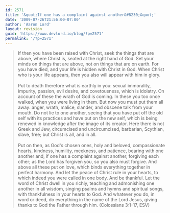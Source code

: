 ```yaml
---
id: 2571
title: '&quot;If one has a complaint against another&#8230;&quot;'
date: '2009-07-26T21:56:00-07:00'
author: 'Aaron Lord'
layout: revision
guid: 'https://www.devlord.io/blog/?p=2571'
permalink: '/?p=2571'
---
```


<blockquote>If then you have been raised with Christ, seek the things that are above, where Christ is, seated at the right hand of God.  Set your minds on things that are above, not on things that are on earth.  For you have died, and your life is hidden with Christ in God.  When Christ who is your  life appears, then you also will appear with him in glory.<br /><br />Put to death therefore what is earthly in you: sexual immorality, impurity, passion, evil desire, and covetousness, which is idolatry.  On account of these the wrath of God is coming.  In these you too once walked, when you were living in them.  But now you must put them all away: anger, wrath, malice, slander, and obscene talk from your mouth.  Do not lie to one another, seeing that you have put off the old self with its practices and have put on the new self, which is being renewed in knowledge after the image of its creator.  Here there is not Greek and Jew, circumcised and uncircumcised, barbarian, Scythian, slave, free; but Christ is all, and in all.<br /><br />Put on then, as God's chosen ones, holy and beloved, compassionate hearts, kindness, humility, meekness, and patience, bearing with one another and, if one has a complaint against another, forgiving each other; as the Lord has forgiven you, so you also must forgive. And above all these put on love, which binds everything together in perfect harmony.  And let the peace of Christ rule in your hearts, to which indeed you were called in one body. And be thankful.  Let the word of Christ dwell in you richly, teaching and admonishing one another in all wisdom, singing psalms and hymns and spiritual songs, with thankfulness in your hearts to God.  And whatever you do, in word or deed, do everything in the name of the Lord Jesus, giving thanks to God the Father through him.  (Colossians 3:1-17, ESV)</blockquote><div class="blogger-post-footer"><img width='1' height='1' src="https://www.devlord.io/blog/if-one-has-a-complaint-against-another/"' /></div>